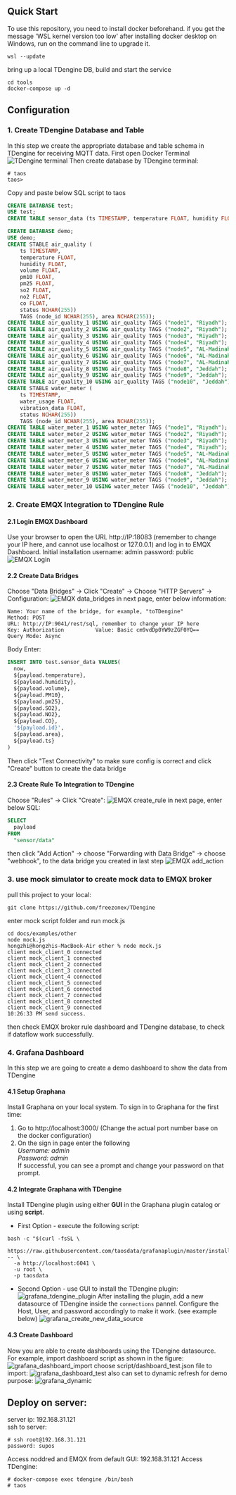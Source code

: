 ## Quick Start
To use this repository, you need to install docker beforehand. if you get the message 'WSL kernel version too low' after installing docker desktop on Windows, run on the command line to upgrade it.
```shell
wsl --update
```
bring up a local TDengine DB, build and start the service
```shell
cd tools
docker-compose up -d 
```
## Configuration
### 1. Create TDengine Database and Table
In this step we create the appropriate database and table schema in TDengine for receiving MQTT data. 
First open Docker Terminal
![TDengine terminal](docs/images/TDengine_terminal.png "TDengine terminal")
Then create database by TDengine terminal:

```shell
# taos
taos>
```
Copy and paste below SQL script to taos
```SQL
CREATE DATABASE test;
USE test;
CREATE TABLE sensor_data (ts TIMESTAMP, temperature FLOAT, humidity FLOAT, volume FLOAT, pm10 FLOAT, pm25 FLOAT, so2 FLOAT, no2 FLOAT, co FLOAT, sensor_id NCHAR(255), area TINYINT, coll_time TIMESTAMP);
```
```SQL
CREATE DATABASE demo;
USE demo;
CREATE STABLE air_quality (
    ts TIMESTAMP,
    temperature FLOAT,
    humidity FLOAT,
    volume FLOAT,
    pm10 FLOAT,
    pm25 FLOAT,
    so2 FLOAT,
    no2 FLOAT,
    co FLOAT,
    status NCHAR(255))
    TAGS (node_id NCHAR(255), area NCHAR(255));
CREATE TABLE air_quality_1 USING air_quality TAGS ("node1", "Riyadh");
CREATE TABLE air_quality_2 USING air_quality TAGS ("node2", "Riyadh");
CREATE TABLE air_quality_3 USING air_quality TAGS ("node3", "Riyadh");
CREATE TABLE air_quality_4 USING air_quality TAGS ("node4", "Riyadh");
CREATE TABLE air_quality_5 USING air_quality TAGS ("node5", "AL-Madinah");
CREATE TABLE air_quality_6 USING air_quality TAGS ("node6", "AL-Madinah");
CREATE TABLE air_quality_7 USING air_quality TAGS ("node7", "AL-Madinah");
CREATE TABLE air_quality_8 USING air_quality TAGS ("node8", "Jeddah");
CREATE TABLE air_quality_9 USING air_quality TAGS ("node9", "Jeddah");
CREATE TABLE air_quality_10 USING air_quality TAGS ("node10", "Jeddah");
CREATE STABLE water_meter (
    ts TIMESTAMP,
    water_usage FLOAT,
    vibration_data FLOAT,
    status NCHAR(255))
    TAGS (node_id NCHAR(255), area NCHAR(255));
CREATE TABLE water_meter_1 USING water_meter TAGS ("node1", "Riyadh");
CREATE TABLE water_meter_2 USING water_meter TAGS ("node2", "Riyadh");
CREATE TABLE water_meter_3 USING water_meter TAGS ("node3", "Riyadh");
CREATE TABLE water_meter_4 USING water_meter TAGS ("node4", "Riyadh");
CREATE TABLE water_meter_5 USING water_meter TAGS ("node5", "AL-Madinah");
CREATE TABLE water_meter_6 USING water_meter TAGS ("node6", "AL-Madinah");
CREATE TABLE water_meter_7 USING water_meter TAGS ("node7", "AL-Madinah");
CREATE TABLE water_meter_8 USING water_meter TAGS ("node8", "Jeddah");
CREATE TABLE water_meter_9 USING water_meter TAGS ("node9", "Jeddah");
CREATE TABLE water_meter_10 USING water_meter TAGS ("node10", "Jeddah");
```
### 2. Create EMQX Integration to TDengine Rule
#### 2.1 Login EMQX Dashboard
Use your browser to open the URL http://IP:18083 (remember to change your IP here, and cannot use localhost or 127.0.0.1) and log in to EMQX Dashboard. Initial installation 
username: admin
password: public
![EMQX Login](docs/images/EMQX_login.png "EMQX Login")
#### 2.2 Create Data Bridges
Choose "Data Bridges" -> Click "Create" -> Choose "HTTP Servers" -> Configuration:
![EMQX data_bridges](docs/images/EMQX_data_bridges.png "EMQX data bridges")
in next page, enter below information:  
```http request
Name: Your name of the bridge, for example, "toTDengine"  
Method: POST  
URL: http://IP:9041/rest/sql, remember to change your IP here
Key: Authorization          Value: Basic cm9vdDp0YW9zZGF0YQ==
Query Mode: Async
```
Body Enter:
```SQL
INSERT INTO test.sensor_data VALUES(
  now,
  ${payload.temperature},
  ${payload.humidity},
  ${payload.volume},
  ${payload.PM10},
  ${payload.pm25},
  ${payload.SO2},
  ${payload.NO2},
  ${payload.CO},
  '${payload.id}',
  ${payload.area},
  ${payload.ts}
)
```
Then click "Test Connectivity" to make sure config is correct and click "Create" button to create the data bridge  
#### 2.3 Create Rule To Integration to TDengine
Choose "Rules" -> Click "Create":
![EMQX create_rule](docs/images/EMQX_create_rule.png "EMQX create rule")
in next page, enter below SQL:
```SQL
SELECT
  payload
FROM
  "sensor/data"
```
then click "Add Action" -> choose "Forwarding with Data Bridge" -> choose "webhook", to the data bridge you created in last step
![EMQX add_action](docs/images/EMQX_add_action.png "EMQX add action")

### 3. use mock simulator to create mock data to EMQX broker
pull this project to your local:
```shell
git clone https://github.com/freezonex/TDengine
```
enter mock script folder and run mock.js
```shell
cd docs/examples/other
node mock.js
hongzhi@hongzhis-MacBook-Air other % node mock.js    
client mock_client_0 connected
client mock_client_1 connected
client mock_client_2 connected
client mock_client_3 connected
client mock_client_4 connected
client mock_client_5 connected
client mock_client_6 connected
client mock_client_7 connected
client mock_client_8 connected
client mock_client_9 connected
10:26:33 PM send success.
```
then check EMQX broker rule dashboard and TDengine database, to check if dataflow work successfully.

### 4. Grafana Dashboard
In this step we are going to create a demo dashboard to show the data from TDengine  
#### 4.1 Setup Graphana
Install Graphana on your local system. To sign in to Graphana for the first time:
1. Go to http://localhost:3000/ (Change the actual port number base on the docker configuration)
2. On the sign in page enter the following  
*Username: admin*    
*Password: admin*  
If successful, you can see a prompt and change your password on that prompt.
#### 4.2 Integrate Graphana with TDengine
Install TDengine plugin using either **GUI** in the Graphana plugin catalog or using **script**.
* First Option - execute the following script: 
```
bash -c "$(curl -fsSL \
  https://raw.githubusercontent.com/taosdata/grafanaplugin/master/install.sh)" -- \
  -a http://localhost:6041 \
  -u root \
  -p taosdata
```
* Second Option - use GUI to install the TDengine plugin:  
![grafana_tdengine_plugin](docs/images/grafana_tdengine_plugin.png "Install TDengine plugin")
After installing the plugin, add a new datasource of TDengine inside the `connections` pannel. Configure the Host, User, and password accordingly to make it work. (see example below)
![grafana_create_new_data_source](docs/images/grafana_create_datasource.png "Create new TDengine datasource")
#### 4.3 Create Dashboard
Now you are able to create dashboards using the TDengine datasource.   
For example, import dashboard script as shown in the figure:
![grafana_dashboard_import](docs/images/grafana-dashboard-import.png "Import grafana dashboard")
choose script/dashboard_test.json file to import:
![grafana_dashboard_test](docs/images/grafana-dashboard-test.png "grafana dashboard")
also can set to dynamic refresh for demo purpose:
![grafana_dynamic](docs/images/grafana-dynamic.png "grafana dynamic")


## Deploy on server:
server ip: 192.168.31.121  
ssh to server: 
```shell
# ssh root@192.168.31.121
password: supos
```
Access noddred and EMQX from default GUI:  192.168.31.121
Access TDengine:
```shell
# docker-compose exec tdengine /bin/bash
# taos
```